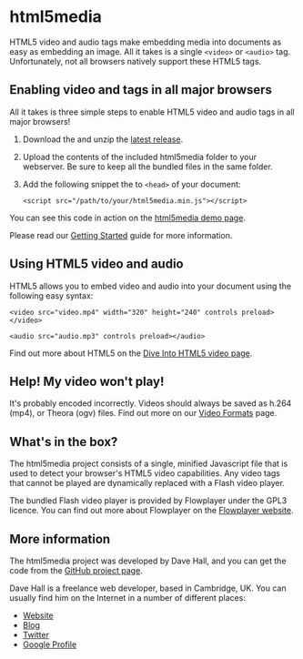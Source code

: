 html5media
==========

HTML5 video and audio tags make embedding media into documents as easy as
embedding an image. All it takes is a single `<video>` or `<audio>` tag.
Unfortunately, not all browsers natively support these HTML5 tags.


Enabling video and tags in all major browsers
---------------------------------------------

All it takes is three simple steps to enable HTML5 video and audio tags in all
major browsers!

1.  Download the and unzip the [latest release].

[Latest release]: http://github.com/etianen/html5media/zipball/release-1.0

2.  Upload the contents of the included html5media folder to your webserver.
    Be sure to keep all the bundled files in the same folder.

3.  Add the following snippet the to `<head>` of your document:

        <script src="/path/to/your/html5media.min.js"></script>
    
You can see this code in action on the [html5media demo page][].

[html5media demo page]: http://etianen.github.com/html5media/
    "html5media video and audio tag demonstration"

Please read our [Getting Started][] guide for more information.

[Getting Started]: http://wiki.github.com/etianen/html5media/getting-started
    "Getting started with html5media"
    
    
Using HTML5 video and audio
---------------------------

HTML5 allows you to embed video and audio into your document using the following
easy syntax:

    <video src="video.mp4" width="320" height="240" controls preload></video>

    <audio src="audio.mp3" controls preload></audio>
    
Find out more about HTML5 on the [Dive Into HTML5 video page].

[Dive Into HTML5 video page]: http://diveintohtml5.org/video.html
    
    
Help! My video won't play!
--------------------------

It's probably encoded incorrectly. Videos should always be saved as h.264 (mp4),
or Theora (ogv) files. Find out more on our [Video Formats][] page.

[Video Formats]: http://wiki.github.com/etianen/html5media/video-formats
    "Video formats supported by html5media"
    
    
What's in the box?
------------------

The html5media project consists of a single, minified Javascript file that is
used to detect your browser's HTML5 video capabilities. Any video tags that
cannot be played are dynamically replaced with a Flash video player.

The bundled Flash video player is provided by Flowplayer under the GPL3 licence.
You can find out more about Flowplayer on the [Flowplayer website][].

[Flowplayer website]: http://flowplayer.org
    "Flowplayer - Flash Video Player for the Web"
    
    
More information
----------------

The html5media project was developed by Dave Hall, and you can get the code from
the [GitHub project page][].

[GitHub project page]: http://github.com/etianen/html5media
    "Dave Hall's html5media on GitHub"
    
Dave Hall is a freelance web developer, based in Cambridge, UK. You can usually
find him on the Internet in a number of different places:

*   [Website](http://www.etianen.com/ "Dave Hall's homepage")
*   [Blog](http://www.etianen.com/blog/developers/ "Dave Hall's blog")
*   [Twitter](http://twitter.com/etianen "Dave Hall on Twitter")
*   [Google Profile](http://www.google.com/profiles/david.etianen "Dave Hall's Google profile")

